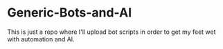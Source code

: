 # Generic-Bots-and-AI
This is just a repo where I'll upload bot scripts in order to get my feet wet with automation and AI.
